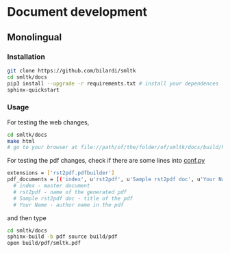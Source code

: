 # Document development

## Monolingual

### Installation

```sh
git clone https://github.com/bilardi/smltk
cd smltk/docs
pip3 install --upgrade -r requirements.txt # install your dependences
sphinx-quickstart
```

### Usage

For testing the web changes,

```sh
cd smltk/docs
make html
# go to your browser at file://path/of/the/folder/of/smltk/docs/build/html/index.html
```

For testing the pdf changes, check if there are some lines into [conf.py](https://github.com/bilardi/smltk/blob/master/docs/source/conf.py)

```sh
extensions = ['rst2pdf.pdfbuilder']
pdf_documents = [('index', u'rst2pdf', u'Sample rst2pdf doc', u'Your Name'),]
  # index - master document
  # rst2pdf - name of the generated pdf
  # Sample rst2pdf doc - title of the pdf
  # Your Name - author name in the pdf
```

and then type

```sh
cd smltk/docs
sphinx-build -b pdf source build/pdf
open build/pdf/smltk.pdf
```
